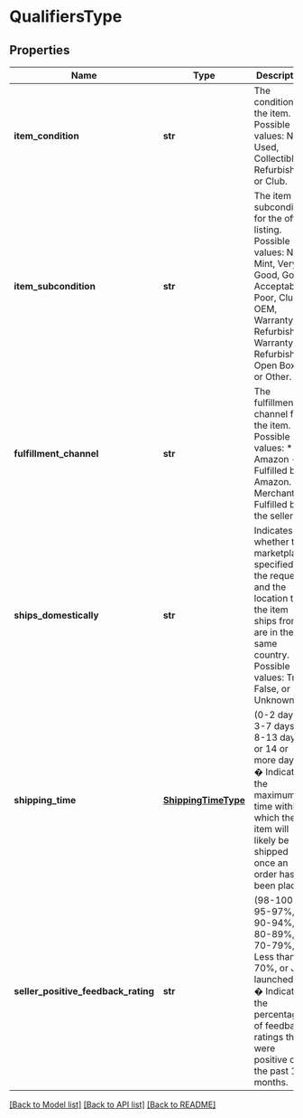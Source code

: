 # QualifiersType

## Properties
Name | Type | Description | Notes
------------ | ------------- | ------------- | -------------
**item_condition** | **str** | The condition of the item. Possible values: New, Used, Collectible, Refurbished, or Club. | 
**item_subcondition** | **str** | The item subcondition for the offer listing. Possible values: New, Mint, Very Good, Good, Acceptable, Poor, Club, OEM, Warranty, Refurbished Warranty, Refurbished, Open Box, or Other. | 
**fulfillment_channel** | **str** | The fulfillment channel for the item. Possible values:  * Amazon - Fulfilled by Amazon. * Merchant - Fulfilled by the seller. | 
**ships_domestically** | **str** | Indicates whether the marketplace specified in the request and the location that the item ships from are in the same country. Possible values: True, False, or Unknown. | 
**shipping_time** | [**ShippingTimeType**](ShippingTimeType.md) | (0-2 days, 3-7 days, 8-13 days, or 14 or more days) � Indicates the maximum time within which the item will likely be shipped once an order has been placed. | 
**seller_positive_feedback_rating** | **str** | (98-100%, 95-97%, 90-94%, 80-89%, 70-79%, Less than 70%, or Just launched ) � Indicates the percentage of feedback ratings that were positive over the past 12 months. | 

[[Back to Model list]](../README.md#documentation-for-models) [[Back to API list]](../README.md#documentation-for-api-endpoints) [[Back to README]](../README.md)


